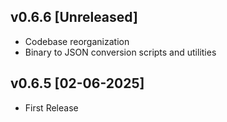 ## v0.6.6 [Unreleased]

- Codebase reorganization
- Binary to JSON conversion scripts and utilities

## v0.6.5 [02-06-2025]

- First Release
